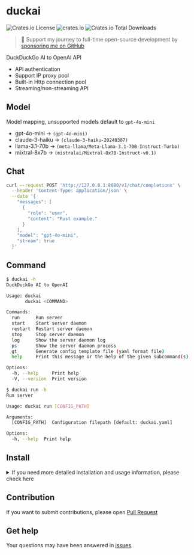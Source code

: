 # duckai

![Crates.io License](https://img.shields.io/crates/l/duckai)
![crates.io](https://img.shields.io/crates/v/duckai.svg)
![Crates.io Total Downloads](https://img.shields.io/crates/d/duckai)

> 🚀 Support my journey to full-time open-source development by [sponsoring me on GitHub](https://github.com/penumbra-x/.github/blob/main/profile/SPONSOR.md)

DuckDuckGo AI to OpenAI API

- API authentication
- Support IP proxy pool
- Built-in Http connection pool
- Streaming/non-streaming API

## Model

Model mapping, unsupported models default to `gpt-4o-mini`

- gpt-4o-mini -> `(gpt-4o-mini)`
- claude-3-haiku -> `(claude-3-haiku-20240307)`
- llama-3.1-70b -> `(meta-llama/Meta-Llama-3.1-70B-Instruct-Turbo)`
- mixtral-8x7b -> `(mistralai/Mixtral-8x7B-Instruct-v0.1)`

## Chat

```bash
curl --request POST 'http://127.0.0.1:8080/v1/chat/completions' \
  --header 'Content-Type: application/json' \
  --data '{
    "messages": [
      {
        "role": "user",
        "content": "Rust example."
      }
    ],
    "model": "gpt-4o-mini",
    "stream": true
  }'
```

## Command

```bash
$ duckai -h
DuckDuckGo AI to OpenAI

Usage: duckai
       duckai <COMMAND>

Commands:
  run      Run server
  start    Start server daemon
  restart  Restart server daemon
  stop     Stop server daemon
  log      Show the server daemon log
  ps       Show the server daemon process
  gt       Generate config template file (yaml format file)
  help     Print this message or the help of the given subcommand(s)

Options:
  -h, --help     Print help
  -V, --version  Print version

$ duckai run -h
Run server

Usage: duckai run [CONFIG_PATH]

Arguments:
  [CONFIG_PATH]  Configuration filepath [default: duckai.yaml]

Options:
  -h, --help  Print help
```

## Install

<details>

<summary>If you need more detailed installation and usage information, please check here</summary>

1. Install

- cargo

```bash
cargo install duckai
```

- Dokcer

```bash
docker run --rm -it -p 8080:8080 ghcr.io/penumbra-x/duckai:latest run
```

2. Generate config template file

```bash
duckai gt # Generate duckai.yaml file (current directory)
```

```yaml
# Debug mode
debug: false

# Listen address
bind: 0.0.0.0:8080

# Client timeout
timeout: 60

# Client connect timeout
connect_timeout: 10

# Client tcp keepalive
tcp_keepalive: 90

# Maximum tcp connection
concurrent: 100

# Proxy pool
proxies:
- !url http://127.0.0.1:6152
- !url socks5://127.0.0.1:6153
- !cidr 2001:470:e953::/48
- !iface 192.168.1.10

# Enable TLS
tls_cert: null
tls_key: null

# API key
api_key: null
```

3. Proxy pool

`IP` proxy pool type supports three types (priority: `CIDR` > `Proxy` > `Interface`, using round-robin strategy):

- `URL`，protocol supports: `http`/`https`/`socks4`/`socks5`/`socks5h`
- `Interface`，bind local network interface address
- `CIDR`，support `IPv4`/`IPv6` subnet, the premise is that the subnet routes are normally communicable

</details>

## Contribution

If you want to submit contributions, please open [Pull Request](https://github.com/penumbra-x/duckai/pulls)

## Get help

Your questions may have been answered in [issues](https://github.com/penumbra-x/duckai/issues)
